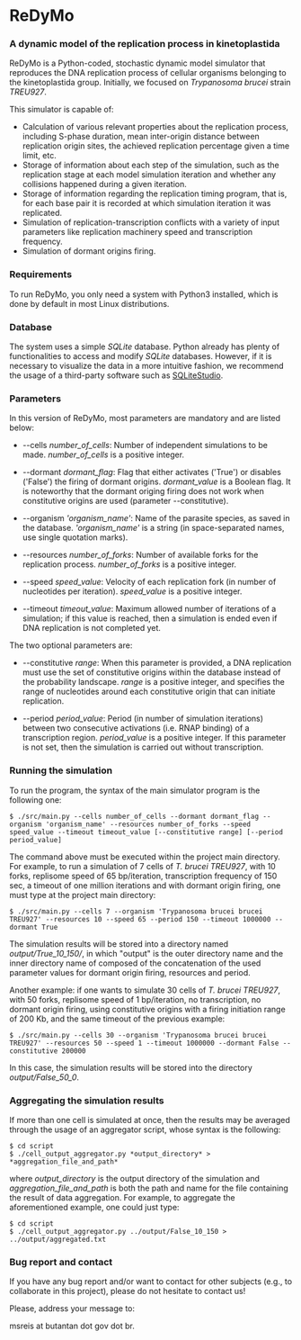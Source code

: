 # ReDyMo

### A dynamic model of the replication process in kinetoplastida

ReDyMo is a Python-coded, stochastic dynamic model simulator that reproduces the DNA replication process of cellular organisms belonging to the kinetoplastida group. Initially, we focused on *Trypanosoma brucei* strain *TREU927*.

This simulator is capable of:
  - Calculation of various relevant properties about the replication process, including S-phase duration, mean inter-origin distance between replication origin sites, the achieved replication percentage given a time limit, etc.
  - Storage of information about each step of the simulation, such as the replication stage at each model simulation iteration and whether any collisions happened during a given iteration.
  - Storage of information regarding the replication timing program, that is, for each base pair it is recorded at which simulation iteration it was replicated.
  - Simulation of replication-transcription conflicts with a variety of input parameters like replication machinery speed and transcription frequency.
  - Simulation of dormant origins firing.

### Requirements

To run ReDyMo, you only need a system with Python3 installed, which is done by default in most Linux distributions.

### Database

The system uses a simple *SQLite* database. Python already has plenty of functionalities to access and modify *SQLite* databases. However, if it is necessary to visualize the data in a more intuitive fashion, we recommend the usage of a third-party software such as [SQLiteStudio].

### Parameters

In this version of ReDyMo, most parameters are mandatory and are listed below:

 - --cells *number_of_cells*: Number of independent simulations to be made. *number_of_cells* is a positive integer.

 - --dormant *dormant_flag*: Flag that either activates ('True') or disables ('False') the firing of dormant origins. *dormant_value* is a Boolean flag. It is noteworthy that the dormant origing firing does not work when constitutive origins are used (parameter --constitutive).

 - --organism *'organism_name'*: Name of the parasite species, as saved in the database. *'organism_name'* is a string (in space-separated names, use single quotation marks).

 - --resources *number_of_forks*: Number of available forks for the replication process. *number_of_forks* is a positive integer.

 - --speed *speed_value*: Velocity of each replication fork (in number of nucleotides per iteration). *speed_value* is a positive integer.

 - --timeout *timeout_value*: Maximum allowed number of iterations of a simulation; if this value is reached, then a simulation is ended even if DNA replication is not completed yet.

The two optional parameters are:

 - --constitutive *range*: When this parameter is provided, a DNA replication must use the set of constitutive origins within the database instead of the probability landscape. *range* is a positive integer, and specifies the range of nucleotides around each constitutive origin that can initiate replication.

 - --period *period_value*: Period (in number of simulation iterations) between two consecutive activations (i.e. RNAP binding) of a transcription region. *period_value* is a positive integer. If this parameter is not set, then the simulation is carried out without transcription.

### Running the simulation

To run the program, the syntax of the main simulator program is the following one:
```
$ ./src/main.py --cells number_of_cells --dormant dormant_flag --organism 'organism_name' --resources number_of_forks --speed speed_value --timeout timeout_value [--constitutive range] [--period period_value]
```

The command above must be executed within the project main directory. For example, to run a simulation of 7 cells of *T. brucei TREU927*, with 10 forks, replisome speed of 65 bp/iteration, transcription frequency of 150 sec, a timeout of one million iterations and with dormant origin firing, one must type at the project main directory:
```
$ ./src/main.py --cells 7 --organism 'Trypanosoma brucei brucei TREU927' --resources 10 --speed 65 --period 150 --timeout 1000000 --dormant True
```
The simulation results will be stored into a directory named *output/True_10_150/*, in which "output" is the outer directory name and the inner directory name of composed of the concatenation of the used parameter values for dormant origin firing, resources and period.

Another example: if one wants to simulate 30 cells of *T. brucei TREU927*, with 50 forks, replisome speed of 1 bp/iteration, no transcription, no dormant origin firing, using constitutive origins with a firing initiation range of 200 Kb, and the same timeout of the previous example:
```
$ ./src/main.py --cells 30 --organism 'Trypanosoma brucei brucei TREU927' --resources 50 --speed 1 --timeout 1000000 --dormant False --constitutive 200000
```

In this case, the simulation results will be stored into the directory *output/False_50_0*.

### Aggregating the simulation results

If more than one cell is simulated at once, then the results may be averaged through the usage of an aggregator script, whose syntax is the following:
```
$ cd script
$ ./cell_output_aggregator.py *output_directory* > *aggregation_file_and_path*
```
where *output_directory* is the output directory of the simulation and *aggregation_file_and_path* is both the path and name for the file containing the result of data aggregation. For example, to aggregate the aforementioned example, one could just type:
```
$ cd script
$ ./cell_output_aggregator.py ../output/False_10_150 > ../output/aggregated.txt
```

### Bug report and contact

If you have any bug report and/or want to contact for other subjects (e.g., to collaborate in this project), please do not hesitate to contact us!

Please, address your message to:

msreis at butantan dot gov dot br.


   [SQLiteStudio]: <https://sqlitestudio.pl/index.rvt>

